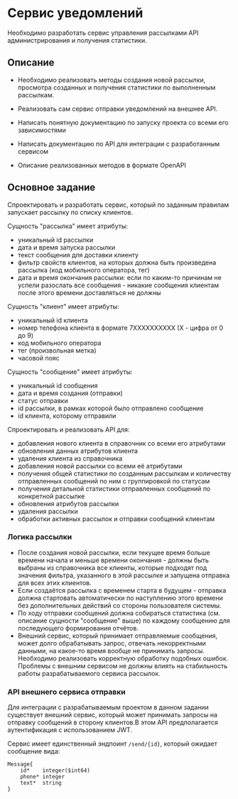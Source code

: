 # Сервис уведомлений

Необходимо разработать сервис управления рассылками API администрирования и получения статистики.

## Описание

+ Необходимо реализовать методы создания новой рассылки, просмотра созданных и получения статистики по выполненным рассылкам.

+ Реализовать сам сервис отправки уведомлений на внешнее API.

+ Написать понятную документацию по запуску проекта со всеми его зависимостями

+ Написать документацию по API для интеграции с разработанным сервисом

+ Описание реализованных методов в формате OpenAPI

## Основное задание

Спроектировать и разработать сервис, который по заданным правилам запускает рассылку по списку клиентов.

Сущность "рассылка" имеет атрибуты:

+ уникальный id рассылки
+ дата и время запуска рассылки
+ текст сообщения для доставки клиенту
+ фильтр свойств клиентов, на которых должна быть произведена рассылка (код мобильного оператора, тег)
+ дата и время окончания рассылки: если по каким-то причинам не успели разослать все сообщения - никакие сообщения клиентам после этого времени доставляться не должны

Сущность "клиент" имеет атрибуты:

+ уникальный id клиента
+ номер телефона клиента в формате 7XXXXXXXXXX (X - цифра от 0 до 9)
+ код мобильного оператора
+ тег (произвольная метка)
+ часовой пояс

Сущность "сообщение" имеет атрибуты:

+ уникальный id сообщения
+ дата и время создания (отправки)
+ статус отправки
+ id рассылки, в рамках которой было отправлено сообщение
+ id клиента, которому отправили

Спроектировать и реализовать API для:

+ добавления нового клиента в справочник со всеми его атрибутами
+ обновления данных атрибутов клиента
+ удаления клиента из справочника
+ добавления новой рассылки со всеми её атрибутами
+ получения общей статистики по созданным рассылкам и количеству отправленных сообщений по ним с группировкой по статусам
+ получения детальной статистики отправленных сообщений по конкретной рассылке
+ обновления атрибутов рассылки
+ удаления рассылки
+ обработки активных рассылок и отправки сообщений клиентам

### Логика рассылки

+ После создания новой рассылки, если текущее время больше времени начала и меньше времени окончания - должны быть выбраны из справочника все клиенты, которые подходят под значения фильтра, указанного в этой рассылке и запущена отправка для всех этих клиентов.
+ Если создаётся рассылка с временем старта в будущем - отправка должна стартовать автоматически по наступлению этого времени без дополнительных действий со стороны пользователя системы.
+ По ходу отправки сообщений должна собираться статистика (см. описание сущности "сообщение" выше) по каждому сообщению для последующего формирования отчётов.
+ Внешний сервис, который принимает отправляемые сообщения, может долго обрабатывать запрос, отвечать некорректными данными, на какое-то время вообще не принимать запросы. Необходимо реализовать корректную обработку подобных ошибок. Проблемы с внешним сервисом не должны влиять на стабильность работы разрабатываемого сервиса рассылок.

### API внешнего сервиса отправки

Для интеграции с разрабатываемым проектом в данном задании существует внешний сервис, который может принимать запросы на отправку сообщений в сторону клиентов.В этом API предполагается аутентификация с использованием JWT.

Сервис имеет единственный эндпоинт `/send/{id}`, который ожидает сообщение вида:

```plain
Message{
    id*    integer($int64)
    phone* integer
    text*  string
}
```
